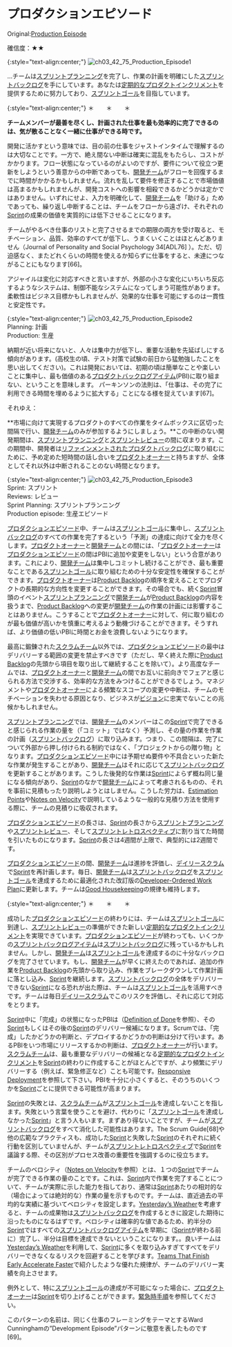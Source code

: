 # プロダクションエピソード

 Original:[Production Episode](https://sites.google.com/a/scrumplop.org/published-patterns/value-stream/production-episode)

確信度：★★

{:style="text-align:center;"}
![ch03_42_75_Production_Episode1](Images/ch03_42_75_Production_Episode1.png)

...チームは[スプリントプランニング](ch02_25_24_Sprint_Planning.md)を完了し、作業の計画を明確にした[スプリントバックログ](ch03_39_72_Sprint_Backlog.md)を手にしています。あなたは[定期的なプロダクトインクリメント](ch03_52_85_Regular_Product_Increment.md)を提供するために努力しており、[スプリントゴール](ch03_38_71_Sprint_Goal.md)を目指しています。

{:style="text-align:center;"}
＊　　＊　　＊

**チームメンバーが最善を尽くし、計画された仕事を最も効率的に完了できるのは、気が散ることなく一緒に仕事ができる時です。**

開発に活かすという意味では、目の前の仕事をジャストインタイムで理解するのは大切なことです。一方で、絶え間ない中断は確実に混乱をもたらし、コストがかかります。フロー状態になっているのがよいのですが、要件について役立つ更新をしようという善意からの中断であっても、[開発チーム](ch02_14_14_Development_Team.md)​がフローを回復するまでに時間がかかるかもしれません。流れを乱して要件を修正することで市場価値は高まるかもしれませんが、開発コストへの影響を相殺できるかどうかは定かではありません。いずれにせよ、入力を明確化して、[開発チーム](ch02_14_14_Development_Team.md)を「助ける」ためであっても、繰り返し中断することは、チームをフローから遠ざけ、それぞれの​[Sprint](https://sites.google.com/a/scrumplop.org/published-patterns/value-stream/sprint)​の成果の価値を実質的には低下させることになります。

チームがやるべき仕事のリストと完了させるまでの期限の両方を受け取ると、モチベーション、品質、効率のすべてが低下し、うまくいくことはほとんどありません（Journal of Personality and Social Psychology 34[ADL76] ）。ただ、切迫感なく、またどれくらいの時間を使えるか知らずに仕事をすると、未達につながることにもなります[66]。

アジャイルは変化に対応すべきと言いますが、外部の小さな変化にいちいち反応するようなシステムは、制御不能なシステムになってしまう可能性があります。柔軟性はビジネス目標かもしれませんが、効果的な仕事を可能にするのは一貫性と安定性です。

{:style="text-align:center;"}
![ch03_42_75_Production_Episode2](Images/ch03_42_75_Production_Episode2.png)<br>
Planning: 計画<br>Production: 生産

納期が近い将来にないと、人々は集中力が低下し、重要な活動を先延ばしにする傾向があります。(高校生の頃、テスト対策で試験の前日から猛勉強したことを思い出してください)。これは開発においては、初期の頃は簡単なことや楽しいことに集中し、最も価値のある[プロダクトバックログアイテム](ch03_21_55_Product_Backlog_Item.md)​ (PBI)に取り組まない、ということを意味します。 パーキンソンの法則は、「仕事は、その完了に利用できる時間を埋めるように拡大する」ことになる様を捉えています[67]。

それゆえ：

**市場に向けて実現するプロダクトのすべての作業をタイムボックスに区切った間隔で行い、[開発チーム](ch02_14_14_Development_Team.md)のみが参加するようにしましょう。**この中断のない開発期間は、[スプリントプランニング](ch02_25_24_Sprint_Planning.md)と​[スプリントレビュー](ch02_36_35_Sprint_Review.md)の間に収まります。この期間中、開発者は​[リファインメントされたプロダクトバックログ](ch03_30_64_Refined_Product_Backlog.md)に取り組むにために、予め定めた短時間の話し合いを[プロダクトオーナー](ch02_11_11_Product_Owner.md)と持ちますが、全体としてそれ以外は中断されることのない時間となります。

{:style="text-align:center;"}
![ch03_42_75_Production_Episode3](Images/ch03_42_75_Production_Episode3.png)<br>
Sprint: スプリント<br>Reviews: レビュー<br>Sprint Planning: スプリントプランニング<br>Production episode: 生産エピソード

[プロダクションエピソード](ch03_42_75_Production_Episode.md)中、チームは[スプリントゴール](ch03_38_71_Sprint_Goal.md)に集中し、[スプリントバックログ](ch03_39_72_Sprint_Backlog.md)のすべての作業を完了するという「予測」の達成に向けて全力を尽くします。[プロダクトオーナー](ch02_11_11_Product_Owner.md)と[開発チーム](ch02_14_14_Development_Team.md)との間には、「[プロダクトオーナー](ch02_11_11_Product_Owner.md)は[プロダクションエピソード](ch03_42_75_Production_Episode.md)の間はPBIに追加や変更をしない」という合意があります。これにより、[開発チーム](ch02_14_14_Development_Team.md)は集中しコミットし続けることができ、最も重要なことである[スプリントゴール](ch03_38_71_Sprint_Goal.md)に取り組むための十分な安定性を確保することができます。[プロダクトオーナー](ch02_11_11_Product_Owner.md)は​[Product Backlog](https://sites.google.com/a/scrumplop.org/published-patterns/value-stream/product-backlog)​の順序を変えることでプロダクトの長期的な方向性を変更することができます。その場合でも、続く[Sprint](https://sites.google.com/a/scrumplop.org/published-patterns/value-stream/sprint)冒頭のイベント[スプリントプランニング](ch02_25_24_Sprint_Planning.md)で[開発チーム](ch02_14_14_Development_Team.md)が[Product Backlog](https://sites.google.com/a/scrumplop.org/published-patterns/value-stream/product-backlog)の内容を扱うまで、[Product Backlog](https://sites.google.com/a/scrumplop.org/published-patterns/value-stream/product-backlog)への変更が[開発チーム](ch02_14_14_Development_Team.md)の作業の計画には影響することはありません。こうすることで[プロダクトオーナー](ch02_11_11_Product_Owner.md)に対して、何に取り組むのが最も価値が高いかを慎重に考えるよう動機づけることができます。そうすれば、より価値の低いPBIに時間とお金を浪費しないようになります。

最高に鍛錬された​[スクラムチーム](ch02_07_7_Scrum_Team.md)​以外では、[プロダクションエピソード](ch03_42_75_Production_Episode.md)の最中はデリバリーする範囲の変更を禁止すべきです（ただし、早く終えた際に[Product Backlog](https://sites.google.com/a/scrumplop.org/published-patterns/value-stream/product-backlog)の先頭から項目を取り出して継続することを除いて）。より高度なチームでは、[プロダクトオーナー](ch02_11_11_Product_Owner.md)と[開発チーム](ch02_14_14_Development_Team.md)の間でお互いに前向きでフェアと感じられる方法で交渉する、効率的な方法をみつけることができるでしょう。マネジメントや[プロダクトオーナー](ch02_11_11_Product_Owner.md)による頻繁なスコープの変更や中断は、チームのモチベーションを失わせる原因となり、ビジネスが[ビジョン](ch03_02_39_Vision.md)に忠実でないことの兆候かもしれません。

[スプリントプランニング](ch02_25_24_Sprint_Planning.md)では、[開発チーム](ch02_14_14_Development_Team.md)のメンバーはこの[Sprint](https://sites.google.com/a/scrumplop.org/published-patterns/value-stream/sprint)で完了できると感じられる作業の量を（「コミット」ではなく）予測し、その量の作業を作業の計画（[スプリントバックログ](ch03_39_72_Sprint_Backlog.md)）に取り込みます。つまり、この間隔は、完了について外部から押し付けられる制約ではなく、「プロジェクトからの贈り物」となります。[プロダクションエピソード](ch03_42_75_Production_Episode.md)中には予期せぬ要件や不具合といった新たな作業が発生することがあり、[開発チーム](ch02_14_14_Development_Team.md)はそれに応じて[スプリントバックログ](ch03_39_72_Sprint_Backlog.md)を更新することがあります。こうした後発的な作業は[Sprint](https://sites.google.com/a/scrumplop.org/published-patterns/value-stream/sprint)によらず概ね同じ量になる傾向があり、[Sprint](https://sites.google.com/a/scrumplop.org/published-patterns/value-stream/sprint)のなかで[開発チーム](ch02_14_14_Development_Team.md)によって考慮されるものの、それを事前に見積もったり説明しようとはしません。こうした労力は、[Estimation Points](https://sites.google.com/a/scrumplop.org/published-patterns/value-stream/estimation-points)​や[Notes on Velocity](https://sites.google.com/a/scrumplop.org/published-patterns/value-stream/notes-on-velocity)で説明しているような一般的な見積り方法を使用する際に、チームの見積りに吸収されます。

[プロダクションエピソード](ch03_42_75_Production_Episode.md)の長さは、[Sprint](https://sites.google.com/a/scrumplop.org/published-patterns/value-stream/sprint)の長さから[スプリントプランニング](ch02_25_24_Sprint_Planning.md)や[スプリントレビュー](ch02_36_35_Sprint_Review.md)、そして[スプリントレトロスペクティブ](ch02_37_36_Sprint_Retrospective.md)に割り当てた時間を引いたものになります。[Sprint](https://sites.google.com/a/scrumplop.org/published-patterns/value-stream/sprint)の長さは4週間が上限で、典型的には2週間です。

[プロダクションエピソード](ch03_42_75_Production_Episode.md)の間、[開発チーム](ch02_14_14_Development_Team.md)は進捗を評価し、​[デイリースクラム](ch02_30_29_Daily_Scrum.md)で[Sprint](https://sites.google.com/a/scrumplop.org/published-patterns/value-stream/sprint)を再計画します。毎日、[開発チーム](ch02_14_14_Development_Team.md)は[スプリントバックログ](ch03_39_72_Sprint_Backlog.md)を[スプリントゴール](ch03_38_71_Sprint_Goal.md)を達成するために最適化された改訂版の​[Developer-Ordered Work Plan](https://sites.google.com/a/scrumplop.org/published-patterns/value-stream/sprint-backlog/developer-ordered-work-plan)に更新します。チームは​[Good Housekeeping](https://sites.google.com/a/scrumplop.org/published-patterns/value-stream/good-housekeeping)の規律も維持します。

{:style="text-align:center;"}
＊　　＊　　＊

成功した[プロダクションエピソード](ch03_42_75_Production_Episode.md)の終わりには、チームは[スプリントゴール](ch03_38_71_Sprint_Goal.md)に到達し、[スプリントレビュー](ch02_36_35_Sprint_Review.md)の準備ができた新しい[定期的なプロダクトインクリメント](ch03_52_85_Regular_Product_Increment.md)を実現できています。[プロダクションエピソード](ch03_42_75_Production_Episode.md)が終わっても、いくつかの[スプリントバックログアイテム](ch03_40_73_Sprint_Backlog_Item.md)​は[スプリントバックログ](ch03_39_72_Sprint_Backlog.md)に残っているかもしれません。しかし、[開発チーム](ch02_14_14_Development_Team.md)は[スプリントゴール](ch03_38_71_Sprint_Goal.md)を達成するのに十分なバックログを完了させています。もし、[開発チーム](ch02_14_14_Development_Team.md)が早くに終えたのであれば、追加の作業を[Product Backlog](https://sites.google.com/a/scrumplop.org/published-patterns/value-stream/product-backlog)の先頭から取り込み、作業をブレークダウンして作業計画に落とし込み、[Sprint](https://sites.google.com/a/scrumplop.org/published-patterns/value-stream/sprint)を継続します。[スプリントバックログ](ch03_39_72_Sprint_Backlog.md)の全体をデリバリーできない[Sprint](https://sites.google.com/a/scrumplop.org/published-patterns/value-stream/sprint)になる恐れが出た際は、チームは[スプリントゴール](ch03_38_71_Sprint_Goal.md)を活用すべきです。チームは毎日[デイリースクラム](ch02_30_29_Daily_Scrum.md)でこのリスクを評価し、それに応じて対応をとります。

[Sprint](https://sites.google.com/a/scrumplop.org/published-patterns/value-stream/sprint)中に「完成」の状態になったPBIは（[Definition of Done](https://sites.google.com/a/scrumplop.org/published-patterns/value-stream/definition-of-done)​を参照）、その[Sprint](https://sites.google.com/a/scrumplop.org/published-patterns/value-stream/sprint)もしくはその後の[Sprint](https://sites.google.com/a/scrumplop.org/published-patterns/value-stream/sprint)のデリバリー候補になります。Scrumでは、「完成」したかどうかの判断と、デプロイするかどうかの判断は分けて行います。あるPBIをいつ市場にリリースするかの判断は、[プロダクトオーナー](ch02_11_11_Product_Owner.md)が行います。[スクラムチーム](ch02_07_7_Scrum_Team.md)は、最も重要なデリバリーの候補となる[定期的なプロダクトインクリメント](ch03_52_85_Regular_Product_Increment.md)を[Sprint](https://sites.google.com/a/scrumplop.org/published-patterns/value-stream/sprint)の終わりに作成することがほとんどですが、より頻繁にデリバリーする（例えば、緊急修正など）ことも可能です。[Responsive Deployment](https://sites.google.com/a/scrumplop.org/published-patterns/value-stream/responsive-deployment)を参照して下さい。PBIを十分に小さくすると、そのうちのいくつかを[Sprint](https://sites.google.com/a/scrumplop.org/published-patterns/value-stream/sprint)ごとに提供できる可能性が高まります。

[Sprint](https://sites.google.com/a/scrumplop.org/published-patterns/value-stream/sprint)の失敗とは、[スクラムチーム](ch02_07_7_Scrum_Team.md)が[スプリントゴール](ch03_38_71_Sprint_Goal.md)を達成しないことを指します。失敗という言葉を使うことを避け、代わりに「[スプリントゴール](ch03_38_71_Sprint_Goal.md)を達成しなかった[Sprint](https://sites.google.com/a/scrumplop.org/published-patterns/value-stream/sprint)」と言う人もいます。まずあり得ないことですが、チームが[スプリントバックログ](ch03_39_72_Sprint_Backlog.md)をすべて消化した可能性はあります。The Scrum Guide[68]や他の広範なプラクティスも、成功した[Sprint](https://sites.google.com/a/scrumplop.org/published-patterns/value-stream/sprint)と失敗した[Sprint](https://sites.google.com/a/scrumplop.org/published-patterns/value-stream/sprint)のそれぞれに続く行動を区別していませんが、チームが[スプリントレトロスペクティブ](ch02_37_36_Sprint_Retrospective.md)で[Sprint](https://sites.google.com/a/scrumplop.org/published-patterns/value-stream/sprint)を議論する際、その区別がプロセス改善の重要性を強調するのに役立ちます。

チームのベロシティ（​[Notes on Velocity](https://sites.google.com/a/scrumplop.org/published-patterns/value-stream/notes-on-velocity)を参照）とは、１つの[Sprint](https://sites.google.com/a/scrumplop.org/published-patterns/value-stream/sprint)でチームが完了できる作業の量のことです。これは、[Sprint](https://sites.google.com/a/scrumplop.org/published-patterns/value-stream/sprint)内で作業を完了することについて、チームが実際に示した能力を指しており、通常は[Sprint](https://sites.google.com/a/scrumplop.org/published-patterns/value-stream/sprint)あたりの相対的な（場合によっては絶対的な）作業の量を示すものです。チームは、直近過去の平均的な実績に基づいてベロシティを設定します。​[Yesterday’s Weather](https://sites.google.com/a/scrumplop.org/published-patterns/value-stream/estimation-points/yesterday-s-weather)を考慮すると、チームの成果物は[スプリントバックログ](ch03_39_72_Sprint_Backlog.md)を作成するときに設定した期待に沿ったものになるはずです。ベロシティは確率的な値であるため、約半分の[Sprint](https://sites.google.com/a/scrumplop.org/published-patterns/value-stream/sprint)ではすべての[スプリントバックログアイテム](ch03_40_73_Sprint_Backlog_Item.md)を早期に（[Sprint](https://sites.google.com/a/scrumplop.org/published-patterns/value-stream/sprint)が終わる前に）完了し、半分は目標を達成できないということになります。。良いチームは[Yesterday’s Weather](https://sites.google.com/a/scrumplop.org/published-patterns/value-stream/estimation-points/yesterday-s-weather)を利用して、[Sprint](https://sites.google.com/a/scrumplop.org/published-patterns/value-stream/sprint)に多くを取り込みすぎてすべてをデリバリーできなくなるリスクを回避することを学びます。[Teams That Finish Early Accelerate Faster](https://sites.google.com/a/scrumplop.org/published-patterns/retrospective-pattern-language/teams-that-finish-early-accelerate-faster)で紹介したような優れた規律が、チームのデリバリー実績を向上させます。

例外として、特に[スプリントゴール](ch03_38_71_Sprint_Goal.md)の達成が不可能になった場合に、[プロダクトオーナー](ch02_11_11_Product_Owner.md)は[Sprint](https://sites.google.com/a/scrumplop.org/published-patterns/value-stream/sprint)を切り上げることができます。[緊急時手順](ch02_33_32_Emergency_Procedure.md)​を参照してください。

このパターンの名前は、同じく仕事のフレーミングをテーマとするWard Cunninghamの”Development Episode”パターンに敬意を表したものです[69]。

